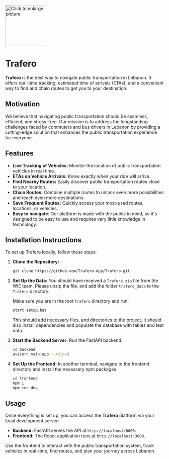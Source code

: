 <img src="https://drive.google.com/uc?export=view&id=1urRby1Hpqy77XbfAm9v1gwl2VB2TbLQ_" style="width: 130px; max-width: 60%; height: auto;" title="Click to enlarge picture"/>

# Trafero
**Trafero** is the best way to navigate public transportation in Lebanon. It offers real-time tracking, estimated time of arrivals (ETAs), and a convenient way to find and chain routes to get you to your destination.

## Motivation

We believe that navigating public transportation should be seamless, efficient, and stress-free. Our mission is to address the longstanding challenges faced by commuters and bus drivers in Lebanon by providing a cutting-edge solution that enhances the public transportation experience for everyone.

## Features

- **Live Tracking of Vehicles:** Monitor the location of public transportation vehicles in real time.
- **ETAs on Vehicle Arrivals:** Know exactly when your ride will arrive.
- **Find Nearby Routes:** Easily discover public transportation routes close to your location.
- **Chain Routes:** Combine multiple routes to unlock even more possibilities and reach even more destinations.
- **Save Frequent Routes:** Quickly access your most-used routes, locations, or vehicles.
- **Easy to navigate**: Our platform is made with the public in mind, so it's designed to be easy to use and requires very little knowledge in technology.
## Installation Instructions

To set up Trafero locally, follow these steps:

1. **Clone the Repository:**
   ```bash
   git clone https://github.com/Trafero-App/Trafero.git
   ```

2. **Set Up the Data:**
You should have received a `Trafero.zip` file from the WIE team. Please unzip the file, and add the folder `trafero_data` to the `Trafero` directory. 

	Make sure you are in the root `Trafero` directory and run:
	```bash
	start setup.bat
	```
	This should add necessary files, and directories to the project. It should also install dependencies and populate the database with tables and test data.
   
3. **Start the Backend Server:**
   Run the FastAPI backend.
   ```bash
   cd backend
   uvicorn main:app --reload
   ```
4. **Set Up the Frontend:**
   In another terminal, navigate to the frontend directory and install the necessary npm packages.
   ```bash
   cd frontend
   npm i
   npm run dev
   ```
## Usage

Once everything is set up, you can access the **Trafero** platform via your local development server:

- **Backend:** FastAPI serves the API at `http://localhost:8000`.
- **Frontend:** The React application runs at `http://localhost:3000`.

Use the frontend to interact with the public transportation system, track vehicles in real-time, find routes, and plan your journey across Lebanon.
